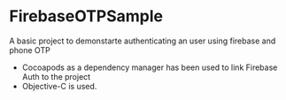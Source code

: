 # FirebaseOTPSample
A basic project to demonstarte authenticating an user using firebase and phone OTP

- Cocoapods as a dependency manager has been used to link Firebase Auth to the project
- Objective-C is used.
